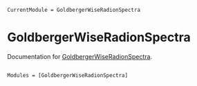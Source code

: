 ```@meta
CurrentModule = GoldbergerWiseRadionSpectra
```

# GoldbergerWiseRadionSpectra

Documentation for [GoldbergerWiseRadionSpectra](https://github.com/yardw/GoldbergerWiseRadionSpectra.jl).

```@index
```

```@autodocs
Modules = [GoldbergerWiseRadionSpectra]
```
